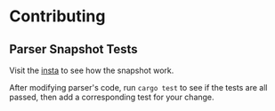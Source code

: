 # Contributing

## Parser Snapshot Tests

Visit the [insta](https://insta.rs/docs/quickstart/) to see how the snapshot work.

After modifying parser's code, run `cargo test` to see if the tests are all passed, then add a corresponding test for your change.
